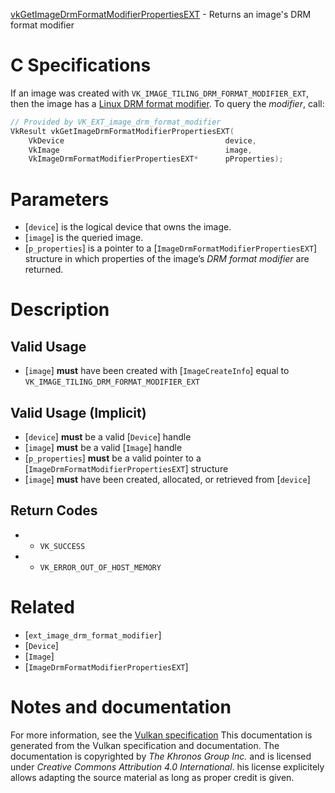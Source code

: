 [vkGetImageDrmFormatModifierPropertiesEXT](https://www.khronos.org/registry/vulkan/specs/1.3-extensions/man/html/vkGetImageDrmFormatModifierPropertiesEXT.html) - Returns an image's DRM format modifier

# C Specifications
If an image was created with `VK_IMAGE_TILING_DRM_FORMAT_MODIFIER_EXT`,
then the image has a [Linux DRM format
modifier](https://www.khronos.org/registry/vulkan/specs/1.3-extensions/html/vkspec.html#glossary-drm-format-modifier).
To query the *modifier*, call:
```c
// Provided by VK_EXT_image_drm_format_modifier
VkResult vkGetImageDrmFormatModifierPropertiesEXT(
    VkDevice                                    device,
    VkImage                                     image,
    VkImageDrmFormatModifierPropertiesEXT*      pProperties);
```

# Parameters
- [`device`] is the logical device that owns the image.
- [`image`] is the queried image.
- [`p_properties`] is a pointer to a [`ImageDrmFormatModifierPropertiesEXT`] structure in which properties of the image’s *DRM format modifier* are returned.

# Description
## Valid Usage
-  [`image`] **must**  have been created with [`ImageCreateInfo`] equal to `VK_IMAGE_TILING_DRM_FORMAT_MODIFIER_EXT`

## Valid Usage (Implicit)
-  [`device`] **must**  be a valid [`Device`] handle
-  [`image`] **must**  be a valid [`Image`] handle
-  [`p_properties`] **must**  be a valid pointer to a [`ImageDrmFormatModifierPropertiesEXT`] structure
-  [`image`] **must**  have been created, allocated, or retrieved from [`device`]

## Return Codes
*   - `VK_SUCCESS` 
*   - `VK_ERROR_OUT_OF_HOST_MEMORY`

# Related
- [`ext_image_drm_format_modifier`]
- [`Device`]
- [`Image`]
- [`ImageDrmFormatModifierPropertiesEXT`]

# Notes and documentation
For more information, see the [Vulkan specification](https://www.khronos.org/registry/vulkan/specs/1.3-extensions/html/vkspec.html)
This documentation is generated from the Vulkan specification and documentation.
The documentation is copyrighted by *The Khronos Group Inc.* and is licensed under *Creative Commons Attribution 4.0 International*.
his license explicitely allows adapting the source material as long as proper credit is given.
        